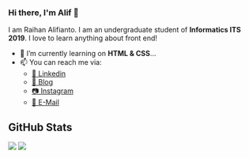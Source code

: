 ### Hi there, I'm Alif 👋

I am Raihan Alifianto. I am an undergraduate student of **Informatics ITS 2019**. I love to learn anything about front end!

- 🌱 I’m currently learning on **HTML & CSS**...
- 📫 You can reach me via:
    - [📘 Linkedin](https://www.linkedin.com/in/raihan-alifianto/)
    - [📝 Blog](https://raihanalifianto.blogspot.com)
    - [📷 Instagram](https://www.instagram.com/raihaanalif/)
    - [📧 E-Mail](mailto:raihanalifianto@gmail.com)

## GitHub Stats
<p>
  <img src="https://github-readme-stats.vercel.app/api/top-langs/?username=raihaanalif&hide_border=true&theme=tokyonight" />
  <img src="https://github-readme-stats.vercel.app/api?username=raihaanalif&line_height=27&count_private=true&hide_border=true&show_icons=true&theme=tokyonight">
</p>
